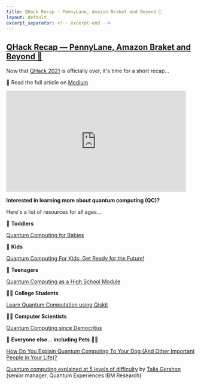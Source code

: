 ```yaml
---
title: QHack Recap - PennyLane, Amazon Braket and Beyond 🚀
layout: default
excerpt_separator: <!-- excerpt-end -->
---
```


## [QHack Recap — PennyLane, Amazon Braket and Beyond 🚀](https://medium.com/@joao.galego/qhack-recap-pennylane-amazon-braket-and-beyond-a2c153d50a88)

<!-- excerpt-start -->

Now that [QHack 2021](https://qhack.ai/) is officially over, it's time for a short recap...

📝 Read the full article on [Medium](https://medium.com/@joao.galego/qhack-recap-pennylane-amazon-braket-and-beyond-a2c153d50a88)

<!-- excerpt-end -->

<iframe src="https://giphy.com/embed/R3XLsgvTaEm2YulMqM" width="480" height="270" frameBorder="0" class="giphy-embed" allowFullScreen></iframe>

**Interested in learning more about quantum computing (QC)?**

Here's a list of resources for all ages...

👶 **Toddlers**

[Quantum Computing for Babies](https://www.amazon.com/Quantum-Computing-Babies-Baby-University/dp/1492671185)

🧒 **Kids**

[Quantum Computing For Kids: Get Ready for the Future!](https://www.amazon.com/Quantum-Computing-Kids-Introduction-Ilustrated/dp/B0851MB79W)

👦 **Teenagers**

[Quantum Computing as a High School Module](https://arxiv.org/abs/1905.00282)

🧑‍🎓 **College Students**

[Learn Quantum Computation using Qiskit](https://qiskit.org/textbook/preface.html)

👨‍💻 **Computer Scientists**

[Quantum Computing since Democritus](https://www.scottaaronson.com/democritus/)

👥 **Everyone else... including Pets** 🐶🐱

[How Do You Explain Quantum Computing To Your Dog (And Other Important People in Your Life)?](https://medium.com/qiskit/how-do-you-explain-quantum-computing-to-your-dog-and-other-important-people-in-your-life-22f5fdacaf11)

[Quantum computing explained at 5 levels of difficulty](https://quantuminstitute.yale.edu/publications/quantum-computing-explained-5-levels-difficulty) by [Talia Gershon](https://www.linkedin.com/in/talia-gershon) (senior manager, Quantum Experiences IBM Research)
